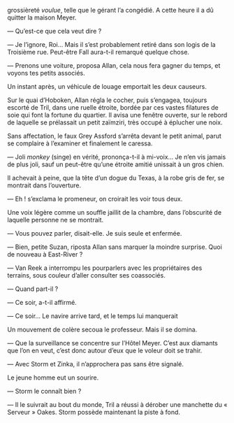 grossièreté _voulue_, telle que le gérant l’a congédié. A cette heure il a dû
quitter la maison Meyer.

— Qu’est-ce que cela veut dire ?

— Je l’ignore, Roi… Mais il s’est probablement retiré dans son logis de
la Troisième rue. Peut-être Fall aura-t-il remarqué quelque chose.

— Prenons une voiture, proposa Allan, cela nous fera gagner du temps, et voyons tes petits associés.

Un instant après, un véhicule de louage emportait les deux causeurs.

Sur le quai d’Hoboken, Allan régla le cocher, puis s’engagea, toujours
escorté de Tril, dans une ruelle étroite, bordée par ces vastes filatures de
soie qui font la fortune du quartier. Il avisa une fenêtre ouverte, sur le rebord de laquelle se prélassait un petit zaïmziri, très occupé à éplucher une noix.

Sans affectation, le faux Grey Assford s’arrêta devant le petit animal, parut se complaire à l’examiner et finalement le caressa.

— Joli _monkey_ (singe) en vérité, prononça-t-il à mi-voix… Je n’en vis
jamais de plus joli, sauf un peut-être qu’une étroite amitié unissait à un gros chien.

Il achevait à peine, que la tête d’un dogue du Texas, à la robe gris de fer,
se montrait dans l’ouverture.

— Eh ! s’exclama le promeneur, on croirait les voir tous deux.

Une voix légère comme un souffle jaillit de la chambre, dans l’obscurité de laquelle personne ne se montrait.

— Vous pouvez parler, disait-elle. Je suis seule et enfermée.

— Bien, petite Suzan, riposta Allan sans marquer la moindre surprise. Quoi de nouveau à East-River ?

— Van Reek a interrompu les pourparlers avec les propriétaires des terrains, sous couleur d’aller consulter ses coassociés.

— Quand part-il ?

— Ce soir, a-t-il affirmé.

— Ce soir… Le navire arrive tard, et le temps lui manquerait

Un mouvement de colère secoua le professeur. Mais il se domina.

— Que la surveillance se concentre sur l’Hôtel Meyer. C’est aux diamants
que l’on en veut, c’est donc autour d’eux que le voleur doit se trahir.

— Avec Storm et Zinka, il n’approchera pas sans être signalé.

Le jeune homme eut un sourire.

— Storm le connaît bien ?

— Il le suivrait au bout du monde, Tril a réussi à dérober une manchette du
« Serveur » Oakes. Storm possède maintenant la piste à fond.
